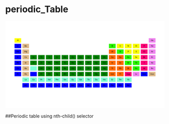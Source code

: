 # periodic_Table
![](https://github.com/Mauricio-Sotela/periodic_Table/blob/master/img/table.png)

##Periodic table using nth-child() selector
